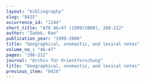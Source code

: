 ```yaml
---
layout: "bibliography"
slug: "8425"
occurrence_id: "1244"
short_title: "AfO 46/47 (1999/2000), 208-212"
author: "Zadok, Ran"
publication_year: "1999-2000"
title: "Geographical, onomastic, and lexical notes"
volume_no_: "46-47"
pages: "208-212"
journal: "Archiv für Orientforschung"
title: "Geographical, onomastic, and lexical notes"
previous_item: "8428"
---
```

